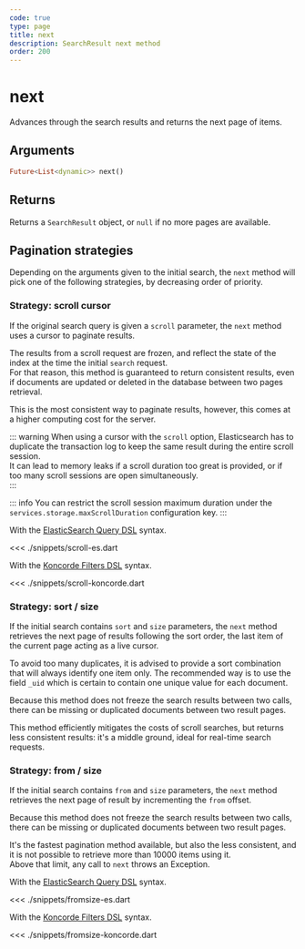 ```yaml
---
code: true
type: page
title: next
description: SearchResult next method
order: 200
---
```


# next

Advances through the search results and returns the next page of items.

## Arguments

```dart
Future<List<dynamic>> next()
```

## Returns

Returns a `SearchResult` object, or `null` if no more pages are available.

## Pagination strategies

Depending on the arguments given to the initial search, the `next` method will pick one of the following strategies, by decreasing order of priority.

### Strategy: scroll cursor

If the original search query is given a `scroll` parameter, the `next` method uses a cursor to paginate results.

The results from a scroll request are frozen, and reflect the state of the index at the time the initial `search` request.  
For that reason, this method is guaranteed to return consistent results, even if documents are updated or deleted in the database between two pages retrieval.

This is the most consistent way to paginate results, however, this comes at a higher computing cost for the server.

::: warning
When using a cursor with the `scroll` option, Elasticsearch has to duplicate the transaction log to keep the same result during the entire scroll session.  
It can lead to memory leaks if a scroll duration too great is provided, or if too many scroll sessions are open simultaneously.  
:::

::: info
<SinceBadge version="Kuzzle 2.2.0"/>
You can restrict the scroll session maximum duration under the `services.storage.maxScrollDuration` configuration key.
:::

With the [ElasticSearch Query DSL](https://www.elastic.co/guide/en/elasticsearch/reference/7.3/query-dsl.html) syntax.

<<< ./snippets/scroll-es.dart

With the [Koncorde Filters DSL](/core/2/api/koncorde-filters-syntax) syntax.

<<< ./snippets/scroll-koncorde.dart

### Strategy: sort / size

If the initial search contains `sort` and `size` parameters, the `next` method retrieves the next page of results following the sort order, the last item of the current page acting as a live cursor.

To avoid too many duplicates, it is advised to provide a sort combination that will always identify one item only. The recommended way is to use the field `_uid` which is certain to contain one unique value for each document.

Because this method does not freeze the search results between two calls, there can be missing or duplicated documents between two result pages.

This method efficiently mitigates the costs of scroll searches, but returns less consistent results: it's a middle ground, ideal for real-time search requests.

### Strategy: from / size

If the initial search contains `from` and `size` parameters, the `next` method retrieves the next page of result by incrementing the `from` offset.

Because this method does not freeze the search results between two calls, there can be missing or duplicated documents between two result pages.

It's the fastest pagination method available, but also the less consistent, and it is not possible to retrieve more than 10000 items using it.  
Above that limit, any call to `next` throws an Exception.

With the [ElasticSearch Query DSL](https://www.elastic.co/guide/en/elasticsearch/reference/7.3/query-dsl.html) syntax.

<<< ./snippets/fromsize-es.dart

With the [Koncorde Filters DSL](/core/2/api/koncorde-filters-syntax) syntax.

<<< ./snippets/fromsize-koncorde.dart